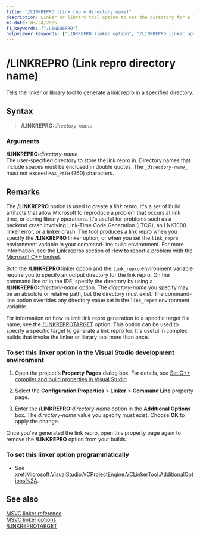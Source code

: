 ```yaml
---
title: "/LINKREPRO (Link repro directory name)"
description: Linker or library tool option to set the directory for a link repro.
ms.date: 03/24/2025
f1_keywords: ["/LINKREPRO"]
helpviewer_keywords: ["LINKREPRO linker option", "/LINKREPRO linker option", "-LINKREPRO linker option", "linker repro reporting"]
---
```

# /LINKREPRO (Link repro directory name)

Tells the linker or library tool to generate a link repro in a specified directory.

## Syntax

> **/LINKREPRO:**_directory-name_

### Arguments

**/LINKREPRO:**_directory-name_\
The user-specified directory to store the link repro in. Directory names that include spaces must be enclosed in double quotes. The *`_directory-name_`* must not exceed `MAX_PATH` (260) characters.

## Remarks

The **/LINKREPRO** option is used to create a *link repro*. It's a set of build artifacts that allow Microsoft to reproduce a problem that occurs at link time, or during library operations. It's useful for problems such as a backend crash involving Link-Time Code Generation (LTCG), an LNK1000 linker error, or a linker crash. The tool produces a link repro when you specify the **/LINKREPRO** linker option, or when you set the `link_repro` environment variable in your command-line build environment. For more information, see the [Link repros](../../overview/how-to-report-a-problem-with-the-visual-cpp-toolset.md#link-repros) section of [How to report a problem with the Microsoft C++ toolset](../../overview/how-to-report-a-problem-with-the-visual-cpp-toolset.md).

Both the **/LINKREPRO** linker option and the `link_repro` environment variable require you to specify an output directory for the link repro. On the command line or in the IDE, specify the directory by using a **/LINKREPRO:**_directory-name_ option. The _directory-name_ you specify may be an absolute or relative path, but the directory must exist. The command-line option overrides any directory value set in the `link_repro` environment variable.

For information on how to limit link repro generation to a specific target file name, see the [/LINKREPROTARGET](linkreprotarget.md) option. This option can be used to specify a specific target to generate a link repro for. It's useful in complex builds that invoke the linker or library tool more than once.

### To set this linker option in the Visual Studio development environment

1. Open the project's **Property Pages** dialog box. For details, see [Set C++ compiler and build properties in Visual Studio](../working-with-project-properties.md).

1. Select the **Configuration Properties** > **Linker** > **Command Line** property page.

1. Enter the **/LINKREPRO:**_directory-name_ option in the **Additional Options** box. The _directory-name_ value you specify must exist. Choose **OK** to apply the change.

Once you've generated the link repro, open this property page again to remove the **/LINKREPRO** option from your builds.

### To set this linker option programmatically

- See <xref:Microsoft.VisualStudio.VCProjectEngine.VCLinkerTool.AdditionalOptions%2A>.

## See also

[MSVC linker reference](linking.md)\
[MSVC linker options](linker-options.md)\
[/LINKREPROTARGET](linkreprotarget.md)
